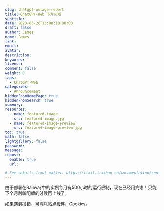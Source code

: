 ```yaml
---
slug: chatgpt-outage-report
title: ChatGPT-Web 下月见啦
subtitle:
date: 2023-03-26T13:00:18+08:00
draft: false
author: James
name: James
link: 
email: 
avatar:
description:
keywords:
license:
comment: false
weight: 0
tags:
  - ChatGPT-Web
categories:
  - Announcement
hiddenFromHomePage: true
hiddenFromSearch: true
summary:
resources:
  - name: featured-image
    src: featured-image.jpg
  - name: featured-image-preview
    src: featured-image-preview.jpg
toc: true
math: false
lightgallery: false
password:
message:
repost:
  enable: true
  url:

# See details front matter: https://fixit.lruihao.cn/documentation/content/#front-matter
---
```


<!--more-->

由于部署在Railway中的实例每月有500小时的运行限制，现在已经用完啦！只能下个月刷新配额的时候再上线了。

如果遇到报错，可清除站点缓存，Cookies。